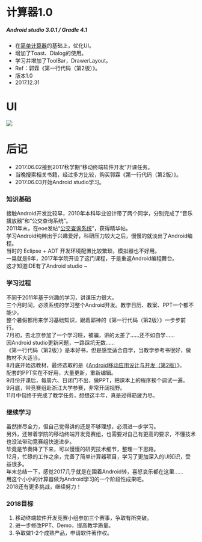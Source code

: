 # 计算器1.0
##### Android studio 3.0.1 / Gradle 4.1
- 在[简单计算器](https://github.com/HBU/AndroidDemo/tree/master/chapter05/CalculatorDemo)的基础上，优化UI。   
- 增加了Toast、Dialog的使用。
- 学习并增加了ToolBar，DrawerLayout。    
- Ref：郭霖《第一行代码（第2版）》。
- 版本1.0 
- 2017.12.31
# UI
![](https://github.com/HBU/AndroidTest/blob/master/MyCalculator/ezgif-4-f8133d4af0.gif)

# 后记
- 2017.06.02接到2017秋学期“移动终端软件开发”开课任务。
- 当晚搜索相关书籍，经过多方比较，购买郭霖《第一行代码（第2版）》。
- 2017.06.03开始Android studio学习。

### 知识基础

接触Android开发比较早，2010年本科毕业设计带了两个同学，分别完成了“音乐播放器”和“公交查询系统”。<br>
2011年末，在eoe发帖“[公交查询系统](http://www.eoeandroid.com/thread-128528-1-1.html)”，获得精华帖。<br>
学习Android纯粹出于兴趣爱好，科研压力较大之后，慢慢的就淡出了Android编程。<br>
当时的 Eclipse + ADT 开发环境配置比较繁琐，模拟器也不好用。<br>
一晃就是6年，2017年学院开设了这门课程，于是重返Android编程舞台。<br>
这才知道IDE有了Android studio ~  

### 学习过程 

不同于2011年基于兴趣的学习，讲课压力很大。<br>
三个月时间，必须系统的学习整个Android开发。教学日历、教案、PPT一个都不能少。<br>
整个暑假都用来学习基础知识，跟着郭神的《第一行代码（第2版）》一步步前行。<br>
7月初，去北京参加了一个学习班，被骗，讲的太差了……还不如自学……<br>
因Android studio更新问题，一路踩坑无数……<br>
《第一行代码（第2版）》是本好书，但是感觉适合自学，当教学参考书很好，做教材不大适当。<br>
8月底开始选教材，最终选取的是《[Android移动应用设计与开发（第2版）](https://github.com/HBU/Android-PPT)》。<br>
配套的PPT实在不好用，大量更新，重新编辑。<br>
9月份开课后，每周六、日闭门不出，做PPT，把课本上的程序挨个调试一遍。<br>
9月底，带竞赛组赴浙江大学参赛，非常开阔视野。<br>
11月中旬终于完成了教学任务，想想这半年，真是过得筋疲力尽。<br>

### 继续学习

虽然拼尽全力，但自己觉得讲的还是不够理想，必须进一步学习。<br>
另外，还带着学院的移动终端开发竞赛组，也需要对自己有更高的要求，不懂技术也没法带动竞赛组快速进步。<br>
毕竟是节奏降了下来，可以慢慢的研究技术细节，整理一下思路。<br>
12月，忙碌的工作之余，完善了简单计算器项目，学习了更加深入的UI知识，受益很多。<br>
年末总结一下，感觉2017几乎就是在围着Android转，喜怒哀乐都在这里……<br>
用这个小小的计算器做为Android学习的一个阶段性成果吧。<br>
2018还有更多挑战，继续努力！<br>

### 2018目标

1. 移动终端软件开发竞赛小组参加三个赛事，争取有所突破。
2. 进一步修改PPT、Demo，提高教学质量。
3. 争取做1-2个成熟产品，申请软件著作权。
